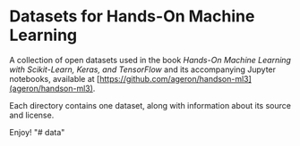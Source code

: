 # Datasets for Hands-On Machine Learning
A collection of open datasets used in the book _Hands-On Machine Learning with Scikit-Learn, Keras, and TensorFlow_ and its accompanying Jupyter notebooks, available at [https://github.com/ageron/handson-ml3](ageron/handson-ml3).

Each directory contains one dataset, along with information about its source and license.

Enjoy!
"# data" 
